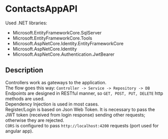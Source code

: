# ContactsAppAPI

Used .NET libraries: 
* Microsoft.EntityFrameworkCore.SqlServer
* Microsoft.EntityFrameworkCore.Tools
* Microsoft.AspNetCore.Identity.EntityFrameworkCore
* Microsoft.AspNetCore.Identity
* Microsoft.AspNetCore.Authentication.JwtBearer

## Description

Controllers work as gateways to the application. <br> The flow goes this way: `Controller -> Service -> Repository -> DB` <br>
Endpoints are designed in RESTful manner, so  `GET, POST, PUT, DELETE` http methods are used. <br>
Dependency Injection is used in most cases. <br>
Register/Login is based on Json Web Token. It is necessary to pass the JWT token (received from login response) sending other requests; otherwise they are rejected. <br>
`CORS` is configured to pass `http://localhost:4200` requests (port used for angular app).
